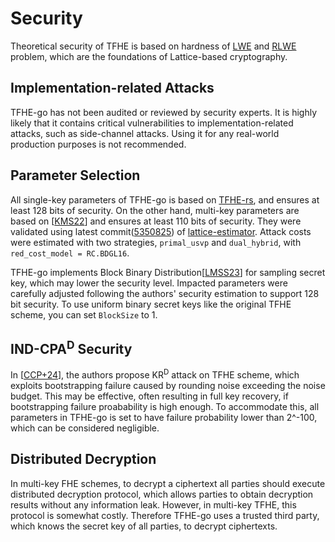 # Security
Theoretical security of TFHE is based on hardness of [LWE](https://en.wikipedia.org/wiki/Learning_with_errors) and [RLWE](https://en.wikipedia.org/wiki/Ring_learning_with_errors) problem, which are the foundations of Lattice-based cryptography.

## Implementation-related Attacks
TFHE-go has not been audited or reviewed by security experts. It is highly likely that it contains critical vulnerabilities to implementation-related attacks, such as side-channel attacks. Using it for any real-world production purposes is not recommended.

## Parameter Selection
All single-key parameters of TFHE-go is based on [TFHE-rs](https://github.com/zama-ai/tfhe-rs), and ensures at least 128 bits of security. On the other hand, multi-key parameters are based on [[KMS22](https://eprint.iacr.org/2022/1460)] and ensures at least 110 bits of security. They were validated using latest commit([5350825](https://github.com/malb/lattice-estimator/commit/53508253629d3b5d31a2ad110e85dc69391ccb95)) of [lattice-estimator](https://github.com/malb/lattice-estimator). Attack costs were estimated with two strategies, `primal_usvp` and `dual_hybrid`, with `red_cost_model = RC.BDGL16`.

TFHE-go implements Block Binary Distribution[[LMSS23](https://eprint.iacr.org/2023/958)] for sampling secret key, which may lower the security level. Impacted parameters were carefully adjusted following the authors' security estimation to support 128 bit security. To use uniform binary secret keys like the original TFHE scheme, you can set `BlockSize` to 1.

## IND-CPA<sup>D</sup> Security
In [[CCP+24](https://eprint.iacr.org/2024/127)], the authors propose KR<sup>D</sup> attack on TFHE scheme, which exploits bootstrapping failure caused by rounding noise exceeding the noise budget. This may be effective, often resulting in full key recovery, if bootstrapping failure proabability is high enough. To accommodate this, all parameters in TFHE-go is set to have failure probability lower than 2^-100, which can be considered negligible.

## Distributed Decryption
In multi-key FHE schemes, to decrypt a ciphertext all parties should execute distributed decryption protocol, which allows parties to obtain decryption results without any information leak. However, in multi-key TFHE, this protocol is somewhat costly. Therefore TFHE-go uses a trusted third party, which knows the secret key of all parties, to decrypt ciphertexts.
